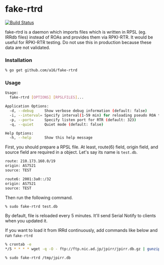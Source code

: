 # fake-rtrd

[![Build Status](https://travis-ci.org/a16/fake-rtrd.svg?branch=master)](https://travis-ci.org/a16/fake-rtrd)

fake-rtrd is a daemon which imports files which is written in RPSL (eg. IRRdb files) instead of ROAs and provides them via RPKI-RTR.
It would be useful for RPKI-RTR testing. Do not use this in production because these data are not validated.

### Installation

```bash
% go get github.com/a16/fake-rtrd
```

### Usage

```bash
Usage:
  fake-rtrd [OPTIONS] [RPSLFILES]...

Application Options:
  -d, --debug     Show verbose debug information (default: false)
  -i, --interval= Specify interval(1-59 min) for reloading pseudo ROA table (default: 5)
  -p, --port=     Specify listen port for RTR (default: 323)
  -q, --quiet     Quiet mode (default: false)

Help Options:
  -h, --help      Show this help message
```

First, you should prepare a RPSL file. At least, route(6) field, origin field, and source field are required in a object.
Let's say its name is ```test.db```.

```bash
route: 210.173.160.0/19
origin: AS7521
source: TEST

route6: 2001:3a0::/32
origin: AS7521
source: TEST

```

Then run the following command.

```bash
% sudo fake-rtrd test.db
```

By default, file is reloaded every 5 minutes. It'll send Serial Notify to clients when you updated it.

If you want to load it from IRRd continuously, add commands like below and run ```fake-rtrd```

```bash
% crontab -e
*/5 * * * * wget -q -O - ftp://ftp.nic.ad.jp/jpirr/jpirr.db.gz | gunzip -c > /tmp/jpirr.db 2>/dev/null

% sudo fake-rtrd /tmp/jpirr.db
```



